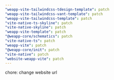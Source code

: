 ```yaml
---
"weapp-vite-tailwindcss-tdesign-template": patch
"weapp-vite-tailwindcss-vant-template": patch
"weapp-vite-tailwindcss-template": patch
"vite-native-ts-skyline": patch
"vite-native-skyline": patch
"weapp-vite-template": patch
"@weapp-core/schematics": patch
"vite-native-ts": patch
"weapp-vite": patch
"@weapp-core/init": patch
"vite-native": patch
"website-weapp-vite": patch
---
```


chore: change website url
